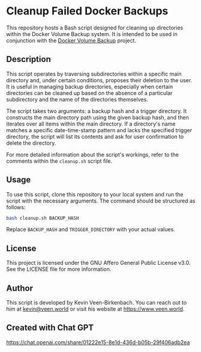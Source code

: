 # Cleanup Failed Docker Backups

This repository hosts a Bash script designed for cleaning up directories within the Docker Volume Backup system. It is intended to be used in conjunction with the [Docker Volume Backup](https://github.com/kevinveenbirkenbach/docker-volume-backup) project.

## Description

This script operates by traversing subdirectories within a specific main directory and, under certain conditions, proposes their deletion to the user. It is useful in managing backup directories, especially when certain directories can be cleaned up based on the absence of a particular subdirectory and the name of the directories themselves.

The script takes two arguments: a backup hash and a trigger directory. It constructs the main directory path using the given backup hash, and then iterates over all items within the main directory. If a directory's name matches a specific date-time-stamp pattern and lacks the specified trigger directory, the script will list its contents and ask for user confirmation to delete the directory.

For more detailed information about the script's workings, refer to the comments within the `cleanup.sh` script file.

## Usage

To use this script, clone this repository to your local system and run the script with the necessary arguments. The command should be structured as follows:

```bash
bash cleanup.sh BACKUP_HASH
```

Replace ```BACKUP_HASH``` and ```TRIGGER_DIRECTORY``` with your actual values.

## License
This project is licensed under the GNU Affero General Public License v3.0. See the LICENSE file for more information.

## Author
This script is developed by Kevin Veen-Birkenbach. You can reach out to him at kevin@veen.world or visit his website at https://www.veen.world.

## Created with Chat GPT
https://chat.openai.com/share/01222e15-8e1d-436d-b05b-29f406adb2ea
